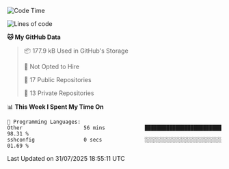 <!--START_SECTION:waka-->
![Code Time](http://img.shields.io/badge/Code%20Time-1%2C130%20hrs%207%20mins-blue)

![Lines of code](https://img.shields.io/badge/From%20Hello%20World%20I%27ve%20Written-224.9%20thousand%20lines%20of%20code-blue)

**🐱 My GitHub Data** 

> 📦 177.9 kB Used in GitHub's Storage 
 > 
> 🚫 Not Opted to Hire
 > 
> 📜 17 Public Repositories 
 > 
> 🔑 13 Private Repositories 
 > 
📊 **This Week I Spent My Time On** 

```text
💬 Programming Languages: 
Other                    56 mins             █████████████████████████   98.31 % 
sshconfig                0 secs              ░░░░░░░░░░░░░░░░░░░░░░░░░   01.69 % 
```


 Last Updated on 31/07/2025 18:55:11 UTC
<!--END_SECTION:waka-->
